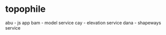 topophile
=========
abu - js app
bam - model service
cay - elevation service
dana - shapeways service
